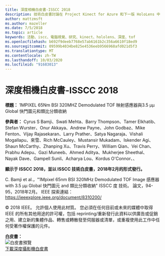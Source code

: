 ```yaml
---
title: 深度相機白皮書-ISSCC 2018
description: 技術白皮書討論在 Project Kinect for Azure 和下一版 HoloLens 中使用的深度相機。
author: mattzmsft
ms.author: mazeller
ms.date: 7/5/2018
ms.topic: article
keywords: 活動、iscc、電腦視覺、研究、kinect、hololens、深度、tof
ms.openlocfilehash: b692f9deeb7768e57ab6161b2c356a6610f18ed9
ms.sourcegitcommit: 09599b4034be825e4536eeb9566968afd021d5f3
ms.translationtype: MT
ms.contentlocale: zh-TW
ms.lasthandoff: 10/03/2020
ms.locfileid: "91683013"
---
```

# <a name="depth-camera-whitepaper---isscc-2018"></a>深度相機白皮書-ISSCC 2018

**標題：** 1MPIXEL 65Nm BSI 320MHZ Demodulated TOF 映射感應器與3.5 μμ Global 快門圖元和類比分類收納

**參與者：** Cyrus S Bamji、Swati Mehta、Barry Thompson、Tamer Elkhatib、Stefan Wurster、Onur Akkaya、Andrew Payne、John Godbaz、Mike Fenton、Vijay Rajasekaran、Larry Prather、Satya Nagaraja、Vishali Mogallapu、來雪、Rich McCauley、Mustansir Mukadam、Iskender Agi、Shaun McCarthy、Zhanping Xu、Travis Perry、William Qian、Vei Chan、Prabhu Adepu、Gazi Muneeb、Ahmed Aditya、Mukherjee Sheethal、Nayak Dave、Gampell Sunil、Acharya Lou、Kordus O'Connor、、

**顯示于 ISSCC 2018，並以 ISSCC 技術白皮書，2018年2月的形式發行。**

C. Bamji et al.，"1Mpixel 65nm BSI 320MHz Demodulated TOF Image 感應器 with 3.5 μμ Global 快門圖元 and 類比分類收納" ISSCC 度 技術。 論文，94-95，2018年2月。 IEEE 探索連結： https://ieeexplore.ieee.org/document/8310200/

© 2018 IEEE。 允許個人使用此材質。 您必須在任何目前或未來的媒體中取得 IEEE 的所有其他用途的許可權，包括 reprinting/重新發行此資料以供廣告或促銷之用、建立新的集體作品、轉售或轉散發至伺服器或清單，或重複使用此工作中任何受著作權保護的元件。

**白皮書：**<br>
![白皮書預覽](images/depth-camera-isscc.PNG)<br>
[下載深度攝影機白皮書](images/Depth-Camera-ISSCC-2018.pdf)
